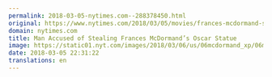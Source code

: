 ```yaml
---
permalink: 2018-03-05-nytimes.com--288378450.html
original: https://www.nytimes.com/2018/03/05/movies/frances-mcdormand-stolen-oscar.html?partner=rss&amp;emc=rss
domain: nytimes.com
title: Man Accused of Stealing Frances McDormand’s Oscar Statue
image: https://static01.nyt.com/images/2018/03/06/us/06mcdormand_xp/06mcdormand_xp-mediumThreeByTwo440.jpg
date: 2018-03-05 22:31:22
translations: en
---
```


